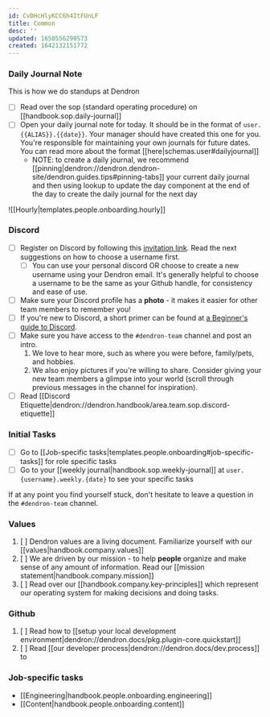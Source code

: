 ```yaml
---
id: CvDHcHlyKCC6h4ItFUnLF
title: Common
desc: ''
updated: 1650556290573
created: 1642132151772
---
```


### Daily Journal Note
This is how we do standups at Dendron

- [ ] Read over the sop (standard operating procedure) on [[handbook.sop.daily-journal]]
- [ ] Open your daily journal note for today. It should be in the format of `user.{{ALIAS}}.{{date}}`. Your manager should have created this one for you. You're responsible for maintaining your own journals for future dates. You can read more about the format [[here|schemas.user#dailyjournal]] 
   - NOTE: to create a daily journal, we recommend [[pinning|dendron://dendron.dendron-site/dendron.guides.tips#pinning-tabs]] your current daily journal and then using lookup to update the day component at the end of the day to create the daily journal for the next day

![[Hourly|templates.people.onboarding.hourly]]

### Discord

- [ ] Register on Discord by following this [invitation link](https://discord.gg/xrKTUStHNZ). Read the next suggestions on how to choose a username first.
   - [ ] You can use your personal discord OR choose to create a new username using your Dendron email. It's generally helpful to choose a username to be the same as your Github handle, for consistency and ease of use.
- [ ] Make sure your Discord profile has a **photo** - it makes it easier for other team members to remember you!
- [ ] If you're new to Discord, a short primer can be found at [a Beginner's guide to Discord](https://support.discord.com/hc/en-us/articles/360045138571-Beginner-s-Guide-to-Discord).
- [ ] Make sure you have access to the `#dendron-team` channel and post an intro.
   1. We love to hear more, such as where you were before, family/pets, and hobbies.
   1. We also enjoy pictures if you're willing to share. Consider giving your new team members a glimpse into your world (scroll through previous messages in the channel for inspiration).
- [ ] Read [[Discord Etiquette|dendron://dendron.handbook/area.team.sop.discord-etiquette]]

### Initial Tasks

- [ ] Go to [[Job-specific tasks|templates.people.onboarding#job-specific-tasks]] for role specific tasks
- [ ] Go to your [[weekly journal|handbook.sop.weekly-journal]] at `user.{username}.weekly.{date}` to see your specific tasks

If at any point you find yourself stuck, don't hesitate to leave a question in the `#dendron-team` channel.

### Values

1. [ ] Dendron values are a living document. Familiarize yourself with our [[values|handbook.company.values]]
2. [ ] We are driven by our mission -  to help **people** organize and make sense of any amount of information.  Read our [[mission statement|handbook.company.mission]]
3. [ ] Read over our [[handbook.company.key-principles]] which represent our operating system for making decisions and doing tasks.

### Github
1. [ ] Read how to [[setup your local development environment|dendron://dendron.docs/pkg.plugin-core.quickstart]] 
2. [ ] Read [[our developer process|dendron://dendron.docs/dev.process]] to 

### Job-specific tasks
* [[Engineering|handbook.people.onboarding.engineering]]
* [[Content|handbook.people.onboarding.content]]

##